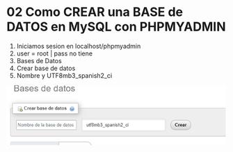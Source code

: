 # 02 Como CREAR una BASE de DATOS en MySQL con PHPMYADMIN
1. Iniciamos sesion en localhost/phpmyadmin
2. user = root | pass no tiene
3. Bases de Datos
4. Crear base de datos
5. Nombre y UTF8mb3_spanish2_ci

![alt text](image.png)